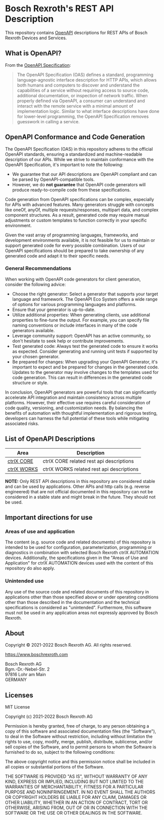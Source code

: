 # Bosch Rexroth's REST API Description

This repository contains [OpenAPI](https://www.openapis.org/) descriptions for REST APIs of Bosch Rexroth Devices and Services.

## What is OpenAPI?

From the [OpenAPI Specification](https://github.com/OAI/OpenAPI-Specification):

> The OpenAPI Specification (OAS) defines a standard, programming language-agnostic interface description for HTTP APIs, which allows both humans and computers to discover and understand the capabilities of a service without requiring access to source code, additional documentation, or inspection of network traffic. When properly defined via OpenAPI, a consumer can understand and interact with the remote service with a minimal amount of implementation logic. Similar to what interface descriptions have done for lower-level programming, the OpenAPI Specification removes guesswork in calling a service.

## OpenAPI Conformance and Code Generation

The OpenAPI Specification (OAS) in this repository adheres to the official OpenAPI standards, ensuring a standardized and machine-readable description of our APIs. While we strive to maintain conformance with the OpenAPI Specification, it's important to note the following:

- We guarantee that our API descriptions are OpenAPI compliant and can be parsed by OpenAPI-compatible tools.
- However, we do __not guarantee__ that OpenAPI code generators will produce ready-to-compile code from these specifications.

Code generation from OpenAPI specifications can be complex, especially for APIs with advanced features. Many generators struggle with concepts like oneOf, anyOf, multiple requests/responses, multipart data, and complex component structures. As a result, generated code may require manual adjustments or custom templates to function correctly in your specific environment.

Given the vast array of programming languages, frameworks, and development environments available, it is not feasible for us to maintain or support generated code for every possible combination. Users of our OpenAPI specifications should be prepared to take ownership of any generated code and adapt it to their specific needs.

### General Recommendations

When working with OpenAPI code generators for client generation, consider the following advice:

- Choose the right generator: Select a generator that supports your target language and framework. The OpenAPI Eco System offers a wide range of options for various programming languages and platforms.
- Ensure that your generator is up-to-date.
- Utilize additional properties: When generating clients, use additional properties to fine-tune the output. For example, you can specify file naming conventions or include interfaces in many of the code generators available.
- Leverage community support: OpenAPI has an active community, so don't hesitate to seek help or contribute improvements.
- Test generated code: Always test the generated code to ensure it works as expected. Consider generating and running unit tests if supported by your chosen generator. 
- Be prepared for changes: When upgrading your OpenAPI Generator, it's important to expect and be prepared for changes in the generated code. Updates to the generator may involve changes to the templates used for code generation. This can result in differences in the generated code structure or style.

In conclusion, OpenAPI generators are powerful tools that can significantly accelerate API integration and maintain consistency across multiple platforms. However, their effective use requires careful consideration of code quality, versioning, and customization needs. By balancing the benefits of automation with thoughtful implementation and rigorous testing, developers can harness the full potential of these tools while mitigating associated risks.


## List of OpenAPI Descriptions

| Area | Description |
| ---- | ----------- |
| [ctrlX CORE](./ctrlx-automation/ctrlx-core/) | ctrlX CORE related rest api descriptions |
| [ctrlX WORKS](./ctrlx-automation/ctrlx-works/) | ctrlX WORKS related rest api descriptions |

__NOTE:__ Only REST API descriptions in this repository are considered stable and can be used by applications. Other APIs and http calls (e.g. reverse engineered) that are not official documented in this repository can not be considered in a stable state and might break in the future. They should not be used.

## Important directions for use

### Areas of use and application

The content (e.g. source code and related documents) of this repository is intended to be used for configuration, parameterization, programming or diagnostics in combination with selected Bosch Rexroth ctrlX AUTOMATION devices.
Additionally, the specifications given in the "Areas of Use and Application" for ctrlX AUTOMATION devices used with the content of this repository do also apply.

### Unintended use

Any use of the source code and related documents of this repository in applications other than those specified above or under operating conditions other than those described in the documentation and the technical specifications is considered as "unintended". Furthermore, this software must not be used in any application areas not expressly approved by Bosch Rexroth.

## About

Copyright © 2021-2022 Bosch Rexroth AG. All rights reserved.

<https://www.boschrexroth.com>

Bosch Rexroth AG  
Bgm.-Dr.-Nebel-Str. 2  
97816 Lohr am Main  
GERMANY  

## Licenses

MIT License

Copyright (c) 2021-2022 Bosch Rexroth AG

Permission is hereby granted, free of charge, to any person obtaining a copy
of this software and associated documentation files (the "Software"), to deal
in the Software without restriction, including without limitation the rights
to use, copy, modify, merge, publish, distribute, sublicense, and/or sell
copies of the Software, and to permit persons to whom the Software is
furnished to do so, subject to the following conditions:

The above copyright notice and this permission notice shall be included in all
copies or substantial portions of the Software.

THE SOFTWARE IS PROVIDED "AS IS", WITHOUT WARRANTY OF ANY KIND, EXPRESS OR
IMPLIED, INCLUDING BUT NOT LIMITED TO THE WARRANTIES OF MERCHANTABILITY,
FITNESS FOR A PARTICULAR PURPOSE AND NONINFRINGEMENT. IN NO EVENT SHALL THE
AUTHORS OR COPYRIGHT HOLDERS BE LIABLE FOR ANY CLAIM, DAMAGES OR OTHER
LIABILITY, WHETHER IN AN ACTION OF CONTRACT, TORT OR OTHERWISE, ARISING FROM,
OUT OF OR IN CONNECTION WITH THE SOFTWARE OR THE USE OR OTHER DEALINGS IN THE
SOFTWARE.
